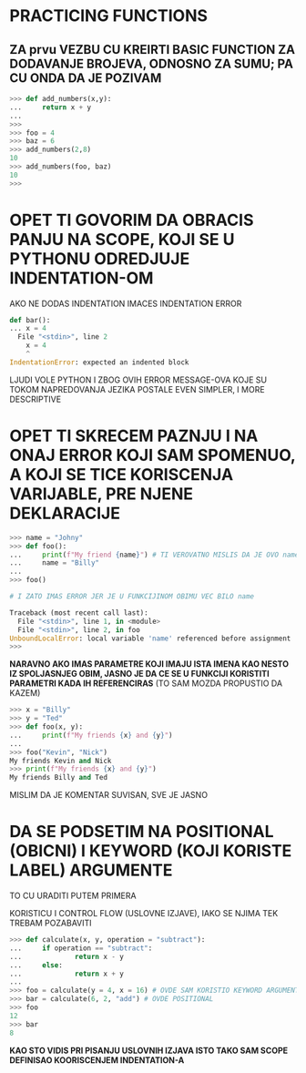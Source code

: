 # PRACTICING FUNCTIONS

## ZA prvu VEZBU CU KREIRTI BASIC FUNCTION ZA DODAVANJE BROJEVA, ODNOSNO ZA SUMU; PA CU ONDA DA JE POZIVAM

```py
>>> def add_numbers(x,y):
...     return x + y
... 
>>> 
>>> foo = 4
>>> baz = 6
>>> add_numbers(2,8)
10
>>> add_numbers(foo, baz)
10
>>> 
```

# OPET TI GOVORIM DA OBRACIS PANJU NA SCOPE, KOJI SE U PYTHONU ODREDJUJE INDENTATION-OM

AKO NE DODAS INDENTATION IMACES INDENTATION ERROR

```py
def bar():
... x = 4
  File "<stdin>", line 2
    x = 4
    ^
IndentationError: expected an indented block
```

LJUDI VOLE PYTHON I ZBOG OVIH ERROR MESSAGE-OVA KOJE SU TOKOM NAPREDOVANJA JEZIKA POSTALE EVEN SIMPLER, I MORE DESCRIPTIVE

# OPET TI SKRECEM PAZNJU I NA ONAJ ERROR KOJI SAM SPOMENUO, A KOJI SE TICE KORISCENJA VARIJABLE, PRE NJENE DEKLARACIJE

```py
>>> name = "Johny"
>>> def foo():
...     print(f"My friend {name}") # TI VEROVATNO MISLIS DA JE OVO name IZ SPOLASNJEG OBIMA (ALI NIJE TAKO)
...     name = "Billy"
... 
>>> foo()

# I ZATO IMAS ERROR JER JE U FUNKCIJINOM OBIMU VEC BILO name

Traceback (most recent call last):
  File "<stdin>", line 1, in <module>
  File "<stdin>", line 2, in foo
UnboundLocalError: local variable 'name' referenced before assignment
>>> 
```

**NARAVNO AKO IMAS PARAMETRE KOJI IMAJU ISTA IMENA KAO NESTO IZ SPOLJASNJEG OBIM, JASNO JE DA CE SE U FUNKCIJI KORISTITI PARAMETRI KADA IH REFERENCIRAS** (TO SAM MOZDA PROPUSTIO DA KAZEM)

```py
>>> x = "Billy"
>>> y = "Ted"
>>> def foo(x, y):
...     print(f"My friends {x} and {y}")
... 
>>> foo("Kevin", "Nick")
My friends Kevin and Nick
>>> print(f"My friends {x} and {y}")
My friends Billy and Ted
```

MISLIM DA JE KOMENTAR SUVISAN, SVE JE JASNO

# DA SE PODSETIM NA POSITIONAL (OBICNI) I KEYWORD (KOJI KORISTE LABEL) ARGUMENTE

TO CU URADITI PUTEM PRIMERA

KORISTICU I CONTROL FLOW (USLOVNE IZJAVE), IAKO SE NJIMA TEK TREBAM POZABAVITI

```py
>>> def calculate(x, y, operation = "subtract"):
...     if operation == "subtract":
...             return x - y
...     else:
...             return x + y
... 
>>> foo = calculate(y = 4, x = 16) # OVDE SAM KORISTIO KEYWORD ARGUMENTS
>>> bar = calculate(6, 2, "add") # OVDE POSITIONAL
>>> foo
12
>>> bar
8
```

**KAO STO VIDIS PRI PISANJU USLOVNIH IZJAVA ISTO TAKO SAM SCOPE DEFINISAO KOORISCENJEM INDENTATION-A**
